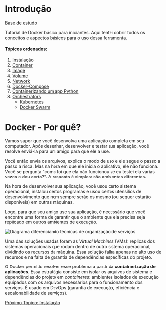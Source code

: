 # Introdução

[Base de estudo](https://docs.docker.com/get-started/)

Tutorial de Docker básico para iniciantes. Aqui tentei cobrir todos os conceitos e aspectos básicos para o uso dessa ferramenta.
#### **Tópicos ordenados:**
1. [Instalação](Instalação.md)
2. [Container](Container.md)
3. [Image](Image.md)
4. [Volume](Volume.md)
5. [Network](Network.md)
6. [Docker-Compose](Docker-Compose.md)
7. [Containerizando um app Python](Containerizando-um-app-Python.md)
8. [Orchestrators](Orchestrators.md)
    - [Kubernetes](Kubernetes.md)
    - [Docker Swarm](Docker-Swarm.md)

# Docker - Por quê?

Vamos supor que você desenvolva uma aplicação completa em seu computador. Após desenhar, desenvolver e testar sua aplicação, você resolve enviá-la para um amigo para que ele a use. 

Você então envia os arquivos, explica o modo de uso e ele segue o passo a passo a risca. Mas na hora em que ele inicia o aplicativo, ele não funciona. Você se pergunta "como foi que ela não funcionou se eu testei ela várias vezes e deu certo?". A resposta é simples: são ambientes diferentes.

Na hora de desenvolver sua aplicação, você usou certo sistema operacional, instalou certos programas e usou certos utensílios de desenvolvimento que nem sempre serão os mesmo (ou sequer estarão disponíveis) em outras máquinas. 

Logo, para que seu amigo use sua aplicação, é necessário que você encontre uma forma de garantir que o ambiente que ela precisa seja replicado em outros ambientes de execução. 

![Diagrama diferenciando técnicas de organização de serviços](https://www.netscaler.com/content/dam/netscaler/images/graphics/infographics/what-is-containerization.png)

Uma das soluções usadas foram as *Virtual Machines* (VMs): replicas dos sistemas operacionais que rodam dentro de outro sistema operacional, dividindo os recursos da máquina. Essa solução falha apenas no alto uso de recursos e na falta de garantia de dependências específicas do projeto. 

O Docker permitiu resolver esse problema a partir da **containerização de aplicações**. Essa estratégia consiste em isolar os arquivos de sistema e dependências do projeto em *containeres*: ambientes isolados de execução equipados com os arquivos necessários para o funcionamento dos serviços. É usado em DevOps (garantia de execução, eficiência e escalonabilidade de serviços).

[Próximo Tópico: Instalação](Instalação.md)


